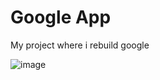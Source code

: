# Google App
My project where i rebuild google

![image](https://github.com/mohmadzor1234/Gooogle/assets/51223471/e7108ba0-706d-483a-b5b7-b21e61a0586b)
